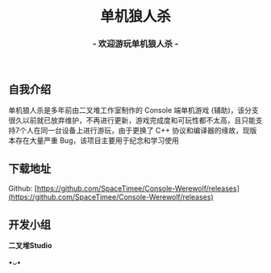 <h1 align="center">单机狼人杀</h1>
<h3 align="center">- 欢迎游玩单机狼人杀 -</h3>
</br>

## 自我介绍
单机狼人杀是多年前由二叉堆工作室制作的 Console 端单机游戏 (辅助)，该分支很久以前就已放弃维护，不再进行更新，游戏完成度和可玩性都不太高，且只能支持7个人在同一台设备上进行游玩，由于更换了 C++ 协议和编译器的缘故，现版本存在大量严重 Bug，该项目主要用于纪念和学习使用

## 下载地址
Github: [https://github.com/SpaceTimee/Console-Werewolf/releases](https://github.com/SpaceTimee/Console-Werewolf/releases)

## 开发小组
**二叉堆Studio**

•ᴗ•
